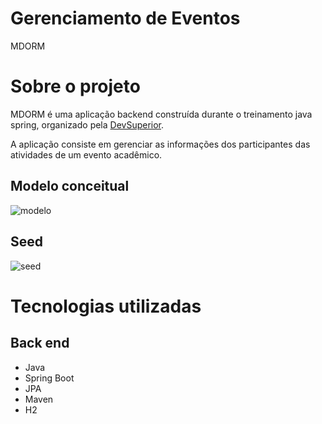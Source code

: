 # Gerenciamento de Eventos

MDORM

# Sobre o projeto

MDORM é uma aplicação backend construída durante o treinamento java spring, organizado pela [DevSuperior](https://devsuperior.com.br "Site da DevSuperior").

A aplicação consiste em gerenciar as informações dos participantes das atividades de um evento acadêmico.

## Modelo conceitual
![modelo](https://github.com/luiz-fd/MDORM/assets/58195921/1aaabc30-b91e-45bd-bdf6-0613e11bd32c)

## Seed
![seed](https://github.com/luiz-fd/MDORM/assets/58195921/2d2b3c95-04dd-4c68-94b6-a6254ec2cc23)


# Tecnologias utilizadas
## Back end
- Java
- Spring Boot
- JPA
- Maven
- H2
